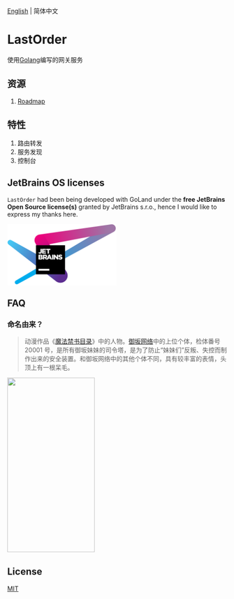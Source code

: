 [English](./README.md) | 简体中文

# LastOrder

使用[Golang](https://github.com/golang/go)编写的网关服务

## 资源

1. [Roadmap](https://github.com/MisakaSystem/LastOrder-roadmap)

## 特性

1. 路由转发
2. 服务发现
3. 控制台

## JetBrains OS licenses

`LastOrder` had been being developed with GoLand under the **free JetBrains Open Source license(s)** granted by JetBrains s.r.o., hence I would like to express my thanks here.

<a href="https://www.jetbrains.com/?from=LastOrder" target="_blank"><img src="./images/jetbrains-variant-4.png" width="250" align="middle"/></a>

## FAQ

### 命名由来？

> 动漫作品《[魔法禁书目录](https://baike.baidu.com/item/魔法禁书目录/25423)》中的人物。[御坂网络](https://baike.baidu.com/item/御坂网络/8582829?fr=aladdin)中的上位个体，检体番号 20001 号，是所有御坂妹妹的司令塔，是为了防止“妹妹们”反叛、失控而制作出来的安全装置。和御坂网络中的其他个体不同，具有较丰富的表情，头顶上有一根呆毛。

<img src="https://gss2.bdstatic.com/-fo3dSag_xI4khGkpoWK1HF6hhy/baike/c0%3Dbaike150%2C5%2C5%2C150%2C50/sign=609b31fe047b020818c437b303b099b6/bf096b63f6246b6002aeab2fe5f81a4c500fa2cc.jpg" width="200" height="400" />

## License

[MIT](https://tldrlegal.com/license/mit-license)
